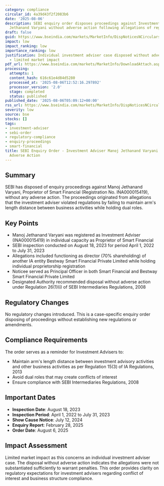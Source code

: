 ```yaml
---
category: compliance
circular_id: 4a39d43f2f2083b6
date: '2025-08-06'
description: SEBI enquiry order disposes proceedings against Investment Adviser Manoj
  Jethanand Varyani without adverse action following allegations of regulatory violations.
draft: false
guid: https://www.bseindia.com/markets/MarketInfo/DispNoticesNCirculars.aspx?Noticeid={D683A028-8505-4CBE-B2BF-8E9F55CF0E31}&noticeno=20250806-1&dt=08/06/2025&icount=1&totcount=29&flag=0
impact: low
impact_ranking: low
importance_ranking: low
justification: Individual investment adviser case disposed without adverse action
  - limited market impact
pdf_url: https://www.bseindia.com/markets/MarketInfo/DownloadAttach.aspx?id=20250806-1&attachedId=c64e2dd4-d66b-42ce-890b-0f781ba56d52
processing:
  attempts: 1
  content_hash: 616c61e4d84d5280
  processed_at: '2025-08-06T12:52:16.297892'
  processor_version: '2.0'
  stage: completed
  status: published
published_date: '2025-08-06T05:09:12+00:00'
rss_url: https://www.bseindia.com/markets/MarketInfo/DispNoticesNCirculars.aspx?Noticeid={D683A028-8505-4CBE-B2BF-8E9F55CF0E31}&noticeno=20250806-1&dt=08/06/2025&icount=1&totcount=29&flag=0
severity: low
source: bse
stocks: []
tags:
- investment-adviser
- sebi-order
- regulatory-compliance
- enquiry-proceedings
- smart-financial
title: SEBI Enquiry Order - Investment Adviser Manoj Jethanand Varyani Disposed Without
  Adverse Action
---
```


## Summary

SEBI has disposed of enquiry proceedings against Manoj Jethanand Varyani, Proprietor of Smart Financial (Registration No. INA000015419), without any adverse action. The proceedings originated from allegations that the investment adviser violated regulations by failing to maintain arm's length distance between business activities while holding dual roles.

## Key Points

- Manoj Jethanand Varyani was registered as Investment Adviser (INA000015419) in individual capacity as Proprietor of Smart Financial
- SEBI inspection conducted on August 18, 2023 for period April 1, 2022 to July 31, 2023
- Allegations included functioning as director (70% shareholding) of another IA entity Bestway Smart Financial Private Limited while holding individual proprietorship registration
- Noticee served as Principal Officer in both Smart Financial and Bestway Smart Financial Private Limited
- Designated Authority recommended disposal without adverse action under Regulation 26(1)(i) of SEBI Intermediaries Regulations, 2008

## Regulatory Changes

No regulatory changes introduced. This is a case-specific enquiry order disposing of proceedings without establishing new regulations or amendments.

## Compliance Requirements

The order serves as a reminder for Investment Advisers to:
- Maintain arm's length distance between investment advisory activities and other business activities as per Regulation 15(3) of IA Regulations, 2013
- Avoid dual roles that may create conflicts of interest
- Ensure compliance with SEBI Intermediaries Regulations, 2008

## Important Dates

- **Inspection Date**: August 18, 2023
- **Inspection Period**: April 1, 2022 to July 31, 2023
- **Show Cause Notice**: July 12, 2024
- **Enquiry Report**: February 28, 2025
- **Order Date**: August 6, 2025

## Impact Assessment

Limited market impact as this concerns an individual investment adviser case. The disposal without adverse action indicates the allegations were not substantiated sufficiently to warrant penalties. This order provides clarity on regulatory expectations for investment advisers regarding conflict of interest and business structure compliance.